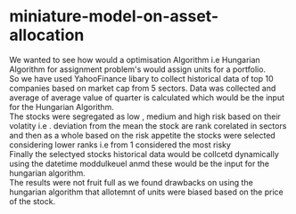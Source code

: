 # miniature-model-on-asset-allocation
We wanted to see how would a optimisation Algorithm i.e Hungarian Algorithm for assignment problem's would assign units for a portfolio. <br> So we have used YahooFinance libary to collect historical data of top 10 companies based on market cap from 5 sectors. Data was collected and average of average value of quarter is calculated which would be the input for the Hungarian Algorithm. <br> The stocks were segregated as low , medium and high risk based on their volatity i.e . deviation from the mean the stock are rank corelated in sectors and then as a whole based on the risk appetite the stocks were selected considering lower ranks i.e from 1 considered the most risky <br> Finally the selectyed stocks historical data would be collcetd dynamically using the datetime moddulkeuel anmd these would be the input for the hungarian algorithm. <br> The results were not fruit full as we found drawbacks on using the hungarian algorithm that allotemnt of units were biased based on the price of the stock. 
